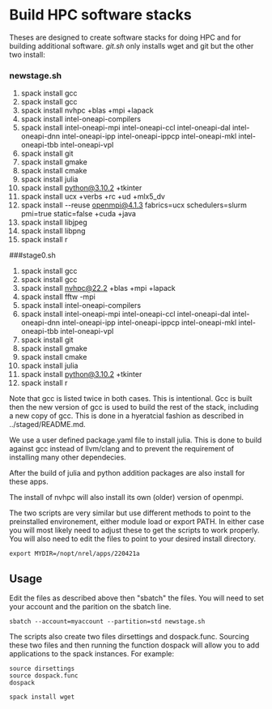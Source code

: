 # Build HPC software stacks
Theses are designed to create software stacks for doing HPC and for building additional software. *git.sh* only installs wget and git but the other two install:


### newstage.sh
1. spack install gcc
1. spack install gcc
1. spack install nvhpc +blas +mpi +lapack
1. spack install intel-oneapi-compilers
1. spack install intel-oneapi-mpi intel-oneapi-ccl  intel-oneapi-dal intel-oneapi-dnn intel-oneapi-ipp intel-oneapi-ippcp intel-oneapi-mkl intel-oneapi-tbb intel-oneapi-vpl
1. spack install git
1. spack install gmake
1. spack install cmake
1. spack install julia
1. spack install python@3.10.2 +tkinter
1. spack install ucx +verbs  +rc +ud +mlx5_dv
1. spack install --reuse openmpi@4.1.3 fabrics=ucx schedulers=slurm pmi=true static=false +cuda +java
1. spack install libjpeg
1. spack install libpng
1. spack install r

###stage0.sh
1. spack install gcc
1. spack install gcc
1. spack install nvhpc@22.2 +blas +mpi +lapack
1. spack install fftw -mpi
1. spack install intel-oneapi-compilers
1. spack install intel-oneapi-mpi intel-oneapi-ccl  intel-oneapi-dal intel-oneapi-dnn intel-oneapi-ipp intel-oneapi-ippcp intel-oneapi-mkl intel-oneapi-tbb intel-oneapi-vpl
1. spack install git
1. spack install gmake
1. spack install cmake
1. spack install julia
1. spack install python@3.10.2 +tkinter
1. spack install r


Note that gcc is listed twice in both cases.  This is intentional.  Gcc is built then the new version of gcc is used to build the rest of the stack, including a new copy of gcc.  This is done in a hyeratcial fashion as described in ../staged/README.md.

We use a user defined package.yaml file to install julia.  This is done to build against gcc instead of llvm/clang and to prevent the requirement of installing many other dependecies.  

After the build of julia and python addition packages are also install for these apps.  

The install of nvhpc will also install its own (older) version of openmpi.  

The two scripts are very similar but use different methods to point to the preinstalled environement, either module load or export PATH.  In either case you will most likely need to adjust these to get the scripts to work properly.  You will also need to edit the files to point to your desired install directory.  

```
export MYDIR=/nopt/nrel/apps/220421a
```

## Usage
Edit the files as described above then "sbatch" the files.  You will need to set your account and the parition on the sbatch line.

```
sbatch --account=myaccount --partition=std newstage.sh

```



The scripts also create two files dirsettings and dospack.func.  Sourcing these two files and then running the function dospack will allow you to add applications to the spack instances.  For example:

```
source dirsettings
source dospack.func
dospack

spack install wget
```

